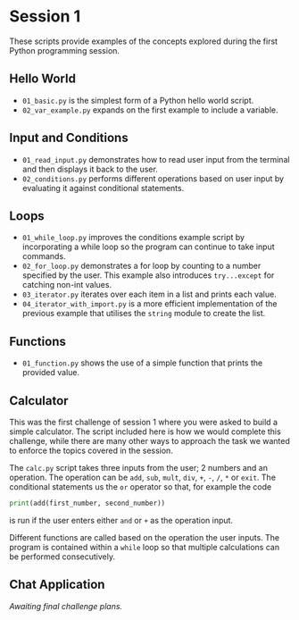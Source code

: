 # Session 1
These scripts provide examples of the concepts explored during the first Python programming session.

## Hello World
* `01_basic.py` is the simplest form of a Python hello world script.
* `02_var_example.py` expands on the first example to include a variable.

## Input and Conditions
* `01_read_input.py` demonstrates how to read user input from the terminal and then displays it back to the user.
* `02_conditions.py` performs different operations based on user input by evaluating it against conditional statements.

## Loops
* `01_while_loop.py` improves the conditions example script by incorporating a while loop so the program can continue to take input commands.
* `02_for_loop.py` demonstrates a for loop by counting to a number specified by the user. This example also introduces `try...except` for catching non-int values.
* `03_iterator.py` iterates over each item in a list and prints each value.
* `04_iterator_with_import.py` is a more efficient implementation of the previous example that utilises the `string` module to create the list.

## Functions
* `01_function.py` shows the use of a simple function that prints the provided value.

## Calculator
This was the first challenge of session 1 where you were asked to build a simple calculator. The script included here is how we would complete this challenge, while there are many other ways to approach the task we wanted to enforce the topics covered in the session.

The `calc.py` script takes three inputs from the user; 2 numbers and an operation. The operation can be `add`, `sub`, `mult`, `div`, `+`, `-`, `/`, `*` or `exit`. The conditional statements us the `or` operator so that, for example the code
```python
print(add(first_number, second_number))
```
is run if the user enters either `and` or `+` as the operation input.

Different functions are called based on the operation the user inputs. The program is contained within a `while` loop so that multiple calculations can be performed consecutively.

## Chat Application
*Awaiting final challenge plans.*
